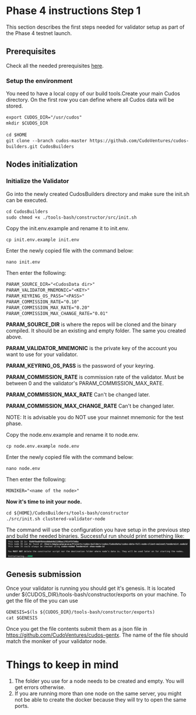 # Phase 4 instructions Step 1

This section describes the first steps needed for validator setup as part of the Phase 4 testnet launch.

## Prerequisites
Check all the needed prerequisites [here](./prerequisites.md).
### Setup the environment
You need to have a local copy of our build tools.Create your main Cudos directory. On the first row you can define where all Cudos data will be stored.

```
export CUDOS_DIR="/usr/cudos"
mkdir $CUDOS_DIR

cd $HOME
git clone --branch cudos-master https://github.com/CudoVentures/cudos-builders.git CudosBuilders
```

## Nodes initialization

### Initialize the Validator
Go into the newly created CudosBuilders directory and make sure the init.sh can be executed.
```
cd CudosBuilders
sudo chmod +x ./tools-bash/constructor/src/init.sh
```

Copy the init.env.example and rename it to init.env. 
```
cp init.env.example init.env
```
Enter the newly copied file with the command below:
```
nano init.env
```
Then enter the following:

```
PARAM_SOURCE_DIR="<CudosData dir>" 
PARAM_VALIDATOR_MNEMONIC="<KEY>" 
PARAM_KEYRING_OS_PASS="<PASS>"
PARAM_COMMISSION_RATE="0.10" 
PARAM_COMMISSION_MAX_RATE="0.20" 
PARAM_COMMISSION_MAX_CHANGE_RATE="0.01" 
```

**PARAM_SOURCE_DIR** is where the repos will be cloned and the binary compiled. It should be an existing and empty folder. The same you created above.

**PARAM_VALIDATOR_MNEMONIC** is the private key of the account you want to use for your validator.

**PARAM_KEYRING_OS_PASS** is the password of your keyring.

**PARAM_COMMISSION_RATE** is commission rate of the validator. Must be between 0 and the validator's PARAM_COMMISSION_MAX_RATE.

**PARAM_COMMISSION_MAX_RATE**  Can't be changed later.

**PARAM_COMMISSION_MAX_CHANGE_RATE** Can't be changed later.

NOTE: It is advisable you do NOT use your mainnet mnemonic for the test phase.


Copy the node.env.example and rename it to node.env. 
```
cp node.env.example node.env
```
Enter the newly copied file with the command below:
```
nano node.env
```
Then enter the following:

```
MONIKER="<name of the node>"
```


**Now it's time to init your node.**

```
cd ${HOME}/CudosBuilders/tools-bash/constructor
./src/init.sh clustered-validator-node
```

The command will use the configuration you have setup in the previous step and build the needed binaries. Successful run should print something like:
<img src="./init-full.png">

<!--
If you see any additional messages or error please refer to the troubleshooting section.
-->

## Genesis submission

Once your validator is running you should get it's genesis. It is located under ${CUDOS_DIR}/tools-bash/constructor/exports on your machine. To get the file of the you can use

```
GENESIS=$(ls ${CUDOS_DIR}/tools-bash/constructor/exports)
cat $GENESIS
```
Once you get the file contents submit them as a json file in https://github.com/CudoVentures/cudos-gentx. The name of the file should match the moniker of your validator node.

# Things to keep in mind
1. The folder you use for a node needs to be created and empty. You will get errors otherwise.
2. If you are running more than one node on the same server, you might not be able to create the docker because they will try to open the same ports.

<!--
# Troubleshooting
-->